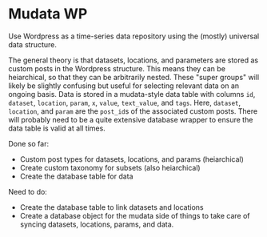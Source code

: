 
# Mudata WP

Use Wordpress as a time-series data repository using the (mostly) universal data structure.

The general theory is that datasets, locations, and parameters are stored as custom posts in the Wordpress structure. This means they can be heiarchical, so that they can be arbitrarily nested. These "super groups" will likely be slightly confusing but useful for selecting relevant data on an ongoing basis. Data is stored in a mudata-style data table with columns `id`, `dataset`, `location`, `param`, `x`, `value`, `text_value`, and `tags`. Here, `dataset`, `location`, and `param` are the `post_id`s of the associated custom posts. There will probably need to be a quite extensive database wrapper to ensure the data table is valid at all times.

Done so far:

* Custom post types for datasets, locations, and params (heiarchical)
* Create custom taxonomy for subsets (also heiarchical)
* Create the database table for data

Need to do:

* Create the database table to link datasets and locations
* Create a database object for the mudata side of things to take care of syncing datasets, locations, params, and data.

